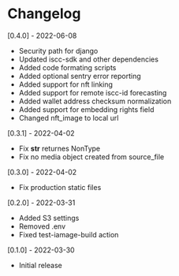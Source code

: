 # Changelog

[0.4.0] - 2022-06-08
- Security path for django
- Updated iscc-sdk and other dependencies
- Added code formating scripts
- Added optional sentry error reporting
- Added support for nft linking
- Added support for remote iscc-id forecasting
- Added wallet address checksum normalization
- Added support for embedding rights field
- Changed nft_image to local url

[0.3.1] - 2022-04-02
- Fix __str__ returnes NonType
- Fix no media object created from source_file

[0.3.0] - 2022-04-02
- Fix production static files

[0.2.0] - 2022-03-31
- Added S3 settings
- Removed .env
- Fixed test-iamage-build action

[0.1.0] - 2022-03-30
- Initial release
